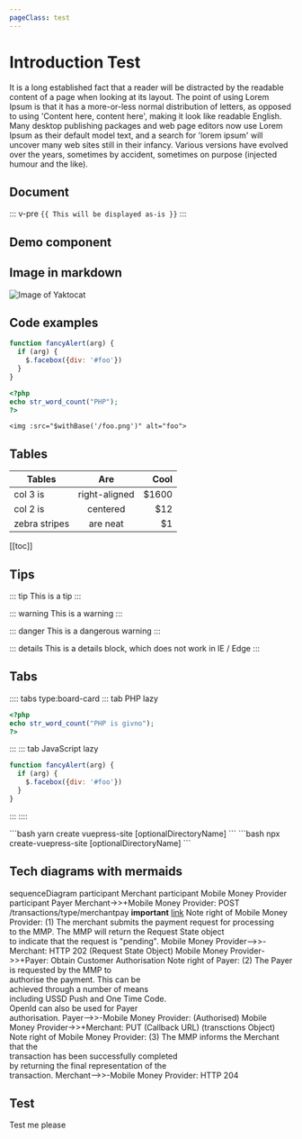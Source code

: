 ```yaml
---
pageClass: test
---
```


# Introduction Test

It is a long established fact that a reader will be distracted by the readable content of a page when looking at its layout. The point of using Lorem Ipsum is that it has a more-or-less normal distribution of letters, as opposed to using 'Content here, content here', making it look like readable English. Many desktop publishing packages and web page editors now use Lorem Ipsum as their default model text, and a search for 'lorem ipsum' will uncover many web sites still in their infancy. Various versions have evolved over the years, sometimes by accident, sometimes on purpose (injected humour and the like).

## Document
<IframeComponent/>

::: v-pre
`{{ This will be displayed as-is }}`
:::

## Demo component

<demo-component/>

## Image in markdown

![Image of Yaktocat](/images/test.jpg)

## Code examples

```javascript
function fancyAlert(arg) {
  if (arg) {
    $.facebox({div: '#foo'})
  }
}
```

```php
<?php
echo str_word_count("PHP");
?> 
```

```vue
<img :src="$withBase('/foo.png')" alt="foo">
```
## Tables

| Tables        | Are           | Cool  |
| ------------- |:-------------:| -----:|
| col 3 is      | right-aligned | $1600 |
| col 2 is      | centered      |   $12 |
| zebra stripes | are neat      |    $1 |

[[toc]]

## Tips

::: tip
This is a tip
:::

::: warning
This is a warning
:::

::: danger
This is a dangerous warning
:::

::: details
This is a details block, which does not work in IE / Edge
:::
## Tabs
:::: tabs type:board-card
::: tab PHP lazy
```php
<?php
echo str_word_count("PHP is givno");
?> 
```
:::
::: tab JavaScript lazy
```javascript
function fancyAlert(arg) {
  if (arg) {
    $.facebox({div: '#foo'})
  }
}
```
:::
::::

<code-group>
<code-block title="YARN">
```bash
yarn create vuepress-site [optionalDirectoryName]
```
</code-block>

<code-block title="NPM">
```bash
npx create-vuepress-site [optionalDirectoryName]
```
</code-block>
</code-group>

## Tech diagrams with mermaids

<mermaid>
sequenceDiagram
    participant Merchant
    participant Mobile Money Provider
    participant Payer
    Merchant->>+Mobile Money Provider: POST /transactions/type/merchantpay <b>important</b> <a href='http://google.com'>link</a>
    Note right of Mobile Money Provider: (1) The merchant submits the payment request for processing<br>to the MMP. The MMP will return the Request State object<br>to indicate that the request is "pending".
    Mobile Money Provider-->>-Merchant: HTTP 202 (Request State Object)
    Mobile Money Provider->>+Payer: Obtain Customer Authorisation 
    Note right of Payer: (2) The Payer is requested by the MMP to<br>authorise the payment. This can be<br>achieved through a number of means<br>including USSD Push and One Time Code.<br>OpenId can also be used for Payer<br>authorisation. 
    Payer-->>-Mobile Money Provider: (Authorised)
    Mobile Money Provider->>+Merchant: PUT (Callback URL) (transctions Object)
    Note right of Mobile Money Provider: (3) The MMP informs the Merchant that the<br>transaction has been successfully completed<br>by returning the final representation of the<br>transaction.
    Merchant-->>-Mobile Money Provider: HTTP 204

</mermaid>

## Test
Test me please
